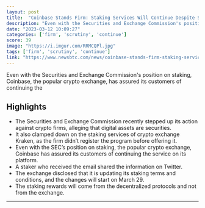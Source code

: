 ```yaml
---
layout: post
title:  "Coinbase Stands Firm: Staking Services Will Continue Despite SEC Scrutiny"
description: "Even with the Securities and Exchange Commission's position on staking, Coinbase, the popular crypto exchange, has assured its customers of continuing the"
date: "2023-03-12 10:09:27"
categories: ['firm', 'scrutiny', 'continue']
score: 39
image: "https://i.imgur.com/RRMCQPl.jpg"
tags: ['firm', 'scrutiny', 'continue']
link: "https://www.newsbtc.com/news/coinbase-stands-firm-staking-services-will-continue-despite-sec-scrutiny/"
---
```


Even with the Securities and Exchange Commission's position on staking, Coinbase, the popular crypto exchange, has assured its customers of continuing the

## Highlights

- The Securities and Exchange Commission recently stepped up its action against crypto firms, alleging that digital assets are securities.
- It also clamped down on the staking services of crypto exchange Kraken, as the firm didn’t register the program before offering it.
- Even with the SEC’s position on staking, the popular crypto exchange, Coinbase has assured its customers of continuing the service on its platform.
- A staker who received the email shared the information on Twitter.
- The exchange disclosed that it is updating its staking terms and conditions, and the changes will start on March 29.
- The staking rewards will come from the decentralized protocols and not from the exchange.

---
